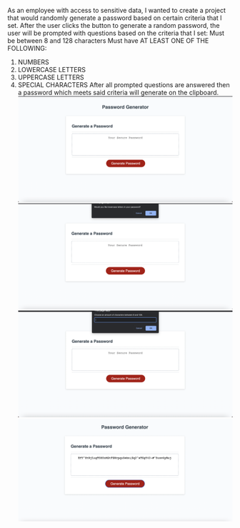 As an employee with access to sensitive data, I wanted to create a project that would randomly generate a password based on certain criteria that I set.
After  the user clicks the button to generate a random password, the user will be prompted with questions based on the criteria that I set:
Must be between 8 and 128 characters
Must have AT LEAST ONE OF THE FOLLOWING:
1. NUMBERS
2. LOWERCASE LETTERS
3. UPPERCASE LETTERS
4. SPECIAL CHARACTERS
After all prompted questions are answered then a password which meets said criteria will generate on the clipboard.
![DEMO](Assets/start.png)
![DEMO](Assets/prompt.png)
![DEMO](Assets/prompttwo.png)
![DEMO](Assets/password.png)